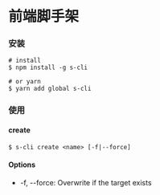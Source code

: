 # 前端脚手架

### 安装

```shell
# install
$ npm install -g s-cli

# or yarn
$ yarn add global s-cli
```

### 使用

#### create
```shell
$ s-cli create <name> [-f|--force]
```

#### Options
- -f, --force: Overwrite if the target exists